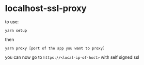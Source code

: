 # localhost-ssl-proxy

to use:

`yarn setup`

then

`yarn proxy [port of the app you want to proxy]`

you can now go to `https://<local-ip-of-host>` with self signed ssl
